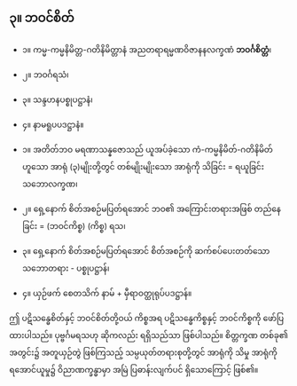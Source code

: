 ## ၃။ ဘဝင်စိတ်

- ၁။ ကမ္မ-ကမ္မနိမိတ္တ-ဂတိနိမိတ္တာနံ အညတရာရမ္မဏဝိဇာနနလက္ခဏံ **ဘဝင်္ဂစိတ္တံ**၊

- ၂။ ဘဝင်္ဂရသံ၊

- ၃။ သန္ဒဟနပစ္စုပဋ္ဌာနံ၊

- ၄။ နာမရူပပဒဋ္ဌာနံ။

- ၁။ အတိတ်ဘဝ မရဏာသန္နဇောသည် ယူအပ်ခဲ့သော ကံ-ကမ္မနိမိတ်-ဂတိနိမိတ်ဟူသော အာရုံ (၃)မျိုးတို့တွင် တစ်မျိုးမျိုးသော အာရုံကို သိခြင်း = ရယူခြင်းသဘော<r>လက္ခဏ၊</r>

- ၂။ ရှေ့နောက် စိတ်အစဉ်မပြတ်ရအောင် ဘဝ၏ အကြောင်းတရားအဖြစ် တည်နေခြင်း = (ဘဝင်ကိစ္စ) <r>(ကိစ္စ) ရသ၊</r>

- ၃။ ရှေ့နောက် စိတ်အစဉ်မပြတ်ရအောင် စိတ်အစဉ်ကို ဆက်စပ်ပေးတတ်သော သဘောတရား -   <r>ပစ္စုပဋ္ဌာန်၊</r>

- ၄။ ယှဉ်ဖက် စေတသိက် နာမ် + မှီရာဝတ္ထုရုပ်<r>ပဒဋ္ဌာန်။</r>

ဤ ပဋိသန္ဓေစိတ်နှင့် ဘဝင်စိတ်တို့ဝယ် ကိစ္စအရ ပဋိသန္ဓေကိစ္စနှင့် ဘဝင်ကိစ္စကို ဖော်ပြထားပါသည်။ 
ပုဗ္ဗင်္ဂမရသဟု ဆိုကလည်း ရရှိသည်သာ ဖြစ်ပါသည်။ 
စိတ္တက္ခဏ တစ်ခု၏ အတွင်း၌ အတူယှဉ်တွဲ ဖြစ်ကြသည့် သမ္ပယုတ်တရားစုတို့တွင် အာရုံကို သိမှု အာရုံကို ရအောင်ယူမှု၌ ဝိညာဏက္ခန္ဓာမှာ အမြဲ ပြဓာန်းလျက်ပင် ရှိသောကြောင့် ဖြစ်၏။